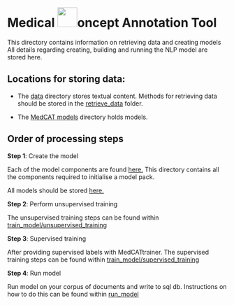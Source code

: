# Medical <img src="https://github.com/CogStack/MedCAT/blob/master/media/cat-logo.png" width=45>oncept Annotation Tool

This directory contains information on retrieving data and creating models
All details regarding creating, building and running the NLP model are stored here.

## Locations for storing data:

- The [data](data) directory stores textual content. 
Methods for retrieving data should be stored in the [retrieve_data](search) folder.

- The [MedCAT models](data/medcat_models) directory holds models.

## Order of processing steps

__Step 1__: Create the model

Each of the model components are found [here.](medcat/1_create_model)
This directory contains all the components required to initialise a model pack.

All models should be stored [here.](data/medcat_models)


__Step 2__: Perform unsupervised training

The unsupervised training steps can be found within [train_model/unsupervised_training]()


__Step 3__: Supervised training

After providing supervised labels with MedCATtrainer.
The supervised training steps can be found within [train_model/supervised_training]()
 
__Step 4__: Run model

Run model on your corpus of documents and write to sql db.
Instructions on how to do this can be found within [run_model]()



